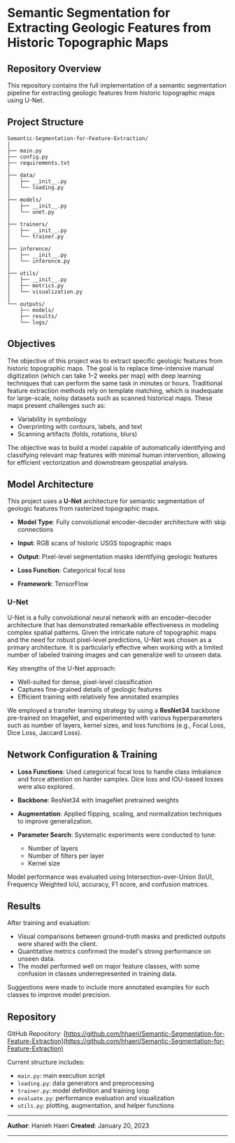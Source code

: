 # Semantic Segmentation for Extracting Geologic Features from Historic Topographic Maps

## Repository Overview

This repository contains the full implementation of a semantic segmentation pipeline for extracting geologic features from historic topographic maps using U-Net.

## Project Structure

```
Semantic-Segmentation-for-Feature-Extraction/
│
├── main.py
├── config.py
├── requirements.txt
│
├── data/
│   ├── __init__.py
│   └── loading.py
│
├── models/
│   ├── __init__.py
│   └── unet.py
│
├── trainers/
│   ├── __init__.py
│   └── trainer.py
│
├── inference/
│   ├── __init__.py
│   └── inference.py
│
├── utils/
│   ├── __init__.py
│   ├── metrics.py
│   └── visualization.py
│
└── outputs/
    ├── models/
    ├── results/
    └── logs/

```


## Objectives

The objective of this project was to extract specific geologic features from historic topographic maps. The goal is to replace time-intensive manual digitization (which can take 1–2 weeks per map) with deep learning techniques that can perform the same task in minutes or hours. Traditional feature extraction methods rely on template matching, which is inadequate for large-scale, noisy datasets such as scanned historical maps. These maps present challenges such as:

* Variability in symbology
* Overprinting with contours, labels, and text
* Scanning artifacts (folds, rotations, blurs)

The objective was to build a model capable of automatically identifying and classifying relevant map features with minimal human intervention, allowing for efficient vectorization and downstream geospatial analysis.

## Model Architecture

This project uses a **U-Net** architecture for semantic segmentation of geologic features from rasterized topographic maps.

* **Model Type**: Fully convolutional encoder-decoder architecture with skip connections

* **Input**: RGB scans of historic USGS topographic maps

* **Output**: Pixel-level segmentation masks identifying geologic features
  
* **Loss Function**: Categorical focal loss

* **Framework**: TensorFlow


### U-Net

U-Net is a fully convolutional neural network with an encoder–decoder architecture that has demonstrated remarkable effectiveness in modeling complex spatial patterns. Given the intricate nature of topographic maps and the need for robust pixel-level predictions, U-Net was chosen as a primary architecture. It is particularly effective when working with a limited number of labeled training images and can generalize well to unseen data.

Key strengths of the U-Net approach:

* Well-suited for dense, pixel-level classification
* Captures fine-grained details of geologic features
* Efficient training with relatively few annotated examples

We employed a transfer learning strategy by using a **ResNet34** backbone pre-trained on ImageNet, and experimented with various hyperparameters such as number of layers, kernel sizes, and loss functions (e.g., Focal Loss, Dice Loss, Jaccard Loss).

## Network Configuration & Training

* **Loss Functions**: Used categorical focal loss to handle class imbalance and force attention on harder samples. Dice loss and IOU-based losses were also explored.
* **Backbone**: ResNet34 with ImageNet pretrained weights
* **Augmentation**: Applied flipping, scaling, and normalization techniques to improve generalization.
* **Parameter Search**: Systematic experiments were conducted to tune:

  * Number of layers
  * Number of filters per layer
  * Kernel size

Model performance was evaluated using Intersection-over-Union (IoU), Frequency Weighted IoU, accuracy, F1 score, and confusion matrices.

## Results

After training and evaluation:

* Visual comparisons between ground-truth masks and predicted outputs were shared with the client.
* Quantitative metrics confirmed the model's strong performance on unseen data.
* The model performed well on major feature classes, with some confusion in classes underrepresented in training data.

Suggestions were made to include more annotated examples for such classes to improve model precision.

## Repository

GitHub Repository: [https://github.com/hhaeri/Semantic-Segmentation-for-Feature-Extraction](https://github.com/hhaeri/Semantic-Segmentation-for-Feature-Extraction)

Current structure includes:

* `main.py`: main execution script
* `loading.py`: data generators and preprocessing
* `trainer.py`: model definition and training loop
* `evaluate.py`: performance evaluation and visualization
* `utils.py`: plotting, augmentation, and helper functions

---

**Author**: Hanieh Haeri
**Created**: January 20, 2023

---
